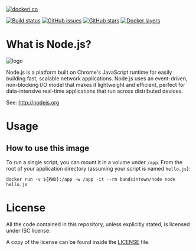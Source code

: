 [![dockeri.co](http://dockeri.co/image/bandsintown/node)](https://hub.docker.com/r/bandsintown/node/)

[![Build status](https://badge.buildkite.com/f78e045c0b561ba33f80f3c996ccfe89b49ade24b832f92bfd.svg)](https://buildkite.com/bandsintown/docker-node)
[![GitHub issues](https://img.shields.io/github/issues/bandsintown/docker-node.svg "GitHub issues")](https://github.com/bandsintown/docker-node)
[![GitHub stars](https://img.shields.io/github/stars/bandsintown/docker-node.svg "GitHub stars")](https://github.com/bandsintown/docker-node)
[![Docker layers](https://images.microbadger.com/badges/image/bandsintown/node.svg)](http://microbadger.com/images/bandsintown/node)
	
# What is Node.js?

![logo](https://github.com/bandsintown/docker-node/raw/latest/logo.png)


Node.js is a platform built on Chrome's JavaScript runtime for easily building
fast, scalable network applications. Node.js uses an event-driven, non-blocking
I/O model that makes it lightweight and efficient, perfect for data-intensive
real-time applications that run across distributed devices.

See: http://nodejs.org

# Usage

## How to use this image


To run a single script, you can mount it in a volume under `/app`. From
the root of your application directory (assuming your script is named
`hello.js`):

```
docker run -v ${PWD}:/app -w /app -it --rm bandsintown/node node hello.js 
```

# License

All the code contained in this repository, unless explicitly stated, is
licensed under ISC license.

A copy of the license can be found inside the [LICENSE](LICENSE) file.

